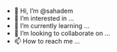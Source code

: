 - 👋 Hi, I’m @sahadem
- 👀 I’m interested in ...
- 🌱 I’m currently learning ...
- 💞️ I’m looking to collaborate on ...
- 📫 How to reach me ...

<!---
sahadem/sahadem is a ✨ special ✨ repository because its `README.md` (this file) appears on your GitHub profile.
You can click the Preview link to take a look at your changes.
--->
